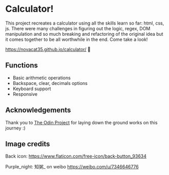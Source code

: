 # Calculator!
This project recreates a calculator using all the skills learn so far: html, css, js. There were many challenges in figuring out the logic, regex, DOM manipulation and so much breaking and refactoring of the original idea but it comes together to be all worthwhile in the end. Come take a look! 

https://novacat35.github.io/calculator/ 🧮



## Functions
- Basic arithmetic operations
- Backspace, clear, decimals options
- Keyboard support
- Responsive


## Acknowledgements
Thank you to [The Odin Project](https://www.theodinproject.com/dashboard) for laying down the ground works on this journey  :)

## Image credits
Back icon: https://www.flaticon.com/free-icon/back-button_93634

Purple_night: 知粥_ on weibo 
https://weibo.com/u/7346646776
